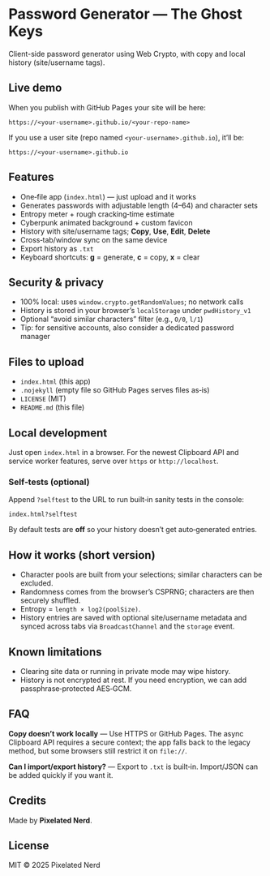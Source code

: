 # Password Generator — The Ghost Keys

Client-side password generator using Web Crypto, with copy and local history (site/username tags).

## Live demo

When you publish with GitHub Pages your site will be here:

```
https://<your-username>.github.io/<your-repo-name>
```

If you use a user site (repo named `<your-username>.github.io`), it’ll be:

```
https://<your-username>.github.io
```

## Features

- One‑file app (`index.html`) — just upload and it works
- Generates passwords with adjustable length (4–64) and character sets
- Entropy meter + rough cracking‑time estimate
- Cyberpunk animated background + custom favicon
- History with site/username tags; **Copy**, **Use**, **Edit**, **Delete**
- Cross‑tab/window sync on the same device
- Export history as `.txt`
- Keyboard shortcuts: **g** = generate, **c** = copy, **x** = clear

## Security & privacy

- 100% local: uses `window.crypto.getRandomValues`; no network calls
- History is stored in your browser’s `localStorage` under `pwdHistory_v1`
- Optional “avoid similar characters” filter (e.g., `O/0`, `l/1`)
- Tip: for sensitive accounts, also consider a dedicated password manager

## Files to upload

- `index.html` (this app)
- `.nojekyll` (empty file so GitHub Pages serves files as‑is)
- `LICENSE` (MIT)
- `README.md` (this file)

## Local development

Just open `index.html` in a browser. For the newest Clipboard API and service worker features, serve over `https` or `http://localhost`.

### Self‑tests (optional)

Append `?selftest` to the URL to run built‑in sanity tests in the console:

```
index.html?selftest
```

By default tests are **off** so your history doesn’t get auto‑generated entries.

## How it works (short version)

- Character pools are built from your selections; similar characters can be excluded.
- Randomness comes from the browser’s CSPRNG; characters are then securely shuffled.
- Entropy = `length × log2(poolSize)`.
- History entries are saved with optional site/username metadata and synced across tabs via `BroadcastChannel` and the `storage` event.

## Known limitations

- Clearing site data or running in private mode may wipe history.
- History is not encrypted at rest. If you need encryption, we can add passphrase‑protected AES‑GCM.

## FAQ

**Copy doesn’t work locally** — Use HTTPS or GitHub Pages. The async Clipboard API requires a secure context; the app falls back to the legacy method, but some browsers still restrict it on `file://`.

**Can I import/export history?** — Export to `.txt` is built‑in. Import/JSON can be added quickly if you want it.

## Credits

Made by **Pixelated Nerd**.

## License

MIT © 2025 Pixelated Nerd

